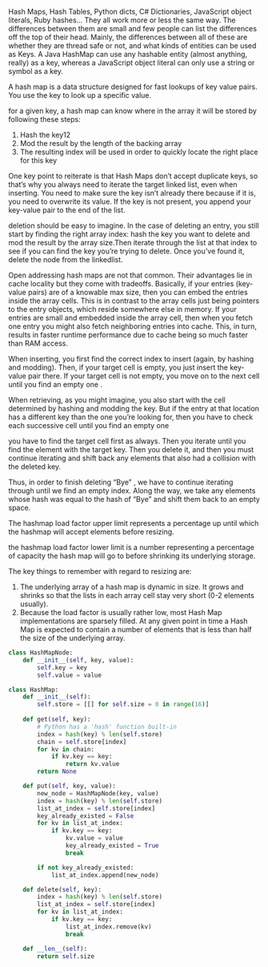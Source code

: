 Hash Maps, Hash Tables, Python dicts, C# Dictionaries, JavaScript object
literals, Ruby hashes... They all work more or less the same way. The
differences between them are small and few people can list the differences
off the top of their head. Mainly, the differences between all of these are
whether they are thread safe or not, and what kinds of entities can be used
as Keys. A Java HashMap can use any hashable entity (almost anything,
really) as a key, whereas a JavaScript object literal can only use a string or
symbol as a key.

A hash map is a data structure designed for fast lookups of key value pairs.
You use the key to look up a specific value.

for a
given key, a hash map can know where in the array it will be stored by
following these steps:
1. Hash the key12
2. Mod the result by the length of the backing array
3. The resulting index will be used in order to quickly locate the right
place for this key

One key point to reiterate is that Hash Maps don’t accept duplicate keys, so
that’s why you always need to iterate the target linked list, even when
inserting. You need to make sure the key isn’t already there because if it is,
you need to overwrite its value. If the key is not present, you append your
key-value pair to the end of the list.

deletion should be easy to imagine. In
the case of deleting an entry, you still start by finding the right array index:
hash the key you want to delete and mod the result by the array size.Then
iterate through the list at that index to see if you can find the key you’re
trying to delete. Once you’ve found it, delete the node from the linkedlist.

Open addressing hash maps are not that common. Their advantages lie in
cache locality but they come with tradeoffs. Basically, if your entries
(key-value pairs) are of a knowable max size, then you can embed the
entries inside the array cells. This is in contrast to the array cells just being
pointers to the entry objects, which reside somewhere else in memory. If
your entries are small and embedded inside the array cell, then when you
fetch one entry you might also fetch neighboring entries into cache. This, in
turn, results in faster runtime performance due to cache being so much
faster than RAM access.

When inserting, you first find the correct index to insert (again, by hashing
and modding). Then, if your target cell is empty, you just insert the
key-value pair there. If your target cell is not empty, you move on to the
next cell until you find an empty one .

When retrieving, as you might imagine, you also start with the cell
determined by hashing and modding the key. But if the entry at that location
has a different key than the one you’re looking for, then you have to check
each successive cell until you find an empty one

you have to find the target cell first as always. Then you
iterate until you find the element with the target key. Then you delete it, and
then you must continue iterating and shift back any elements that also
had a collision with the deleted key.

Thus, in order to finish deleting “Bye”
, we have to continue iterating through
until we find an empty index. Along the way, we take any elements whose
hash was equal to the hash of “Bye” and shift them back to an empty
space. 

The hashmap load factor upper limit represents a percentage up until which
the hashmap will accept elements before resizing.

the hashmap load factor lower limit is a number representing a
percentage of capacity the hash map will go to before shrinking its
underlying storage.

The key things to remember with regard to resizing are:
1. The underlying array of a hash map is dynamic in size. It grows and
shrinks so that the lists in each array cell stay very short (0-2
elements usually).
2. Because the load factor is usually rather low, most Hash Map
implementations are sparsely filled. At any given point in time a Hash
Map is expected to contain a number of elements that is less than
half the size of the underlying array.

```python
class HashMapNode:
    def __init__(self, key, value):
        self.key = key
        self.value = value

class HashMap:
    def __init__(self):
        self.store = [[] for self.size = 0 in range(16)]
    
    def get(self, key):
        # Python has a 'hash' function built-in
        index = hash(key) % len(self.store)
        chain = self.store[index]
        for kv in chain:
            if kv.key == key:
                return kv.value
        return None

    def put(self, key, value):
        new_node = HashMapNode(key, value)
        index = hash(key) % len(self.store)
        list_at_index = self.store[index]
        key_already_existed = False
        for kv in list_at_index:
            if kv.key == key:
                kv.value = value
                key_already_existed = True
                break

        if not key_already_existed:
            list_at_index.append(new_node)

    def delete(self, key):
        index = hash(key) % len(self.store)
        list_at_index = self.store[index]
        for kv in list_at_index:
            if kv.key == key:
                list_at_index.remove(kv)
                break

    def __len__(self):
        return self.size
```
